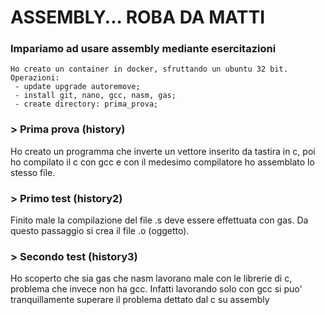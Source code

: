# ASSEMBLY... ROBA DA MATTI

### Impariamo ad usare assembly mediante esercitazioni

```
Ho creato un container in docker, sfruttando un ubuntu 32 bit.
Operazioni:
 - update upgrade autoremove;
 - install git, nano, gcc, nasm, gas;
 - create directory: prima_prova;

```
### > Prima prova (history)
Ho creato un programma che inverte un vettore inserito da tastira in c, 
poi ho compilato il c con gcc e con il medesimo compilatore ho assemblato lo stesso file. 

### > Primo test (history2)
Finito male la compilazione del file .s deve essere effettuata con gas. 
Da questo passaggio si crea il file .o (oggetto).

### > Secondo test (history3)
Ho scoperto che sia gas che nasm lavorano male con le librerie di c,
problema che invece non ha gcc. Infatti lavorando solo con gcc si puo'
tranquillamente superare il problema dettato dal c su assembly
